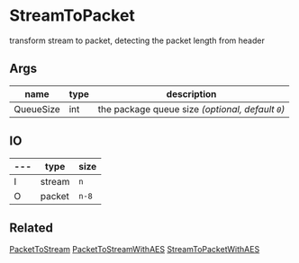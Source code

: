 # StreamToPacket

transform stream to packet, detecting the packet length from header

## Args

| name      | type | description                                      |
| --------- | ---- | ------------------------------------------------ |
| QueueSize | int  | the package queue size _(optional, default `0`)_ |


## IO

| --- | type   | size   |
| --- | ------ | ------ |
| I   | stream | `n`    |
| O   | packet | `n-8` |

## Related

[PacketToStream](PacketToStream.md)
[PacketToStreamWithAES](PacketToStreamWithAES.md)
[StreamToPacketWithAES](StreamToPacketWithAES.md)